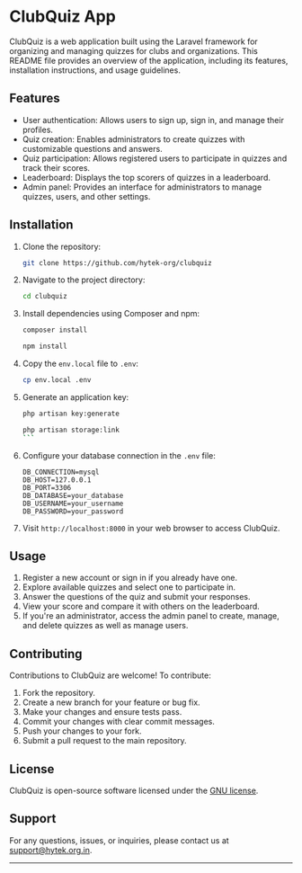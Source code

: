 # ClubQuiz App

ClubQuiz is a web application built using the Laravel framework for organizing and managing quizzes for clubs and organizations. This README file provides an overview of the application, including its features, installation instructions, and usage guidelines.

## Features

-   User authentication: Allows users to sign up, sign in, and manage their profiles.
-   Quiz creation: Enables administrators to create quizzes with customizable questions and answers.
-   Quiz participation: Allows registered users to participate in quizzes and track their scores.
-   Leaderboard: Displays the top scorers of quizzes in a leaderboard.
-   Admin panel: Provides an interface for administrators to manage quizzes, users, and other settings.

## Installation

1. Clone the repository:

    ```bash
    git clone https://github.com/hytek-org/clubquiz
    ```

2. Navigate to the project directory:

    ```bash
    cd clubquiz
    ```

3. Install dependencies using Composer and npm:
    ```bash
    composer install
    ```
    ```bash
    npm install
    ```
4. Copy the `env.local` file to `.env`:

    ```bash
    cp env.local .env
    ```

5. Generate an application key:
    ```bash
    php artisan key:generate
    ```
    ````bash
   php artisan storage:link
   ```
6. Configure your database connection in the `.env` file:
   ```env
   DB_CONNECTION=mysql
   DB_HOST=127.0.0.1
   DB_PORT=3306
   DB_DATABASE=your_database
   DB_USERNAME=your_username
   DB_PASSWORD=your_password
   ```

10. Visit `http://localhost:8000` in your web browser to access ClubQuiz.

## Usage

1. Register a new account or sign in if you already have one.
2. Explore available quizzes and select one to participate in.
3. Answer the questions of the quiz and submit your responses.
4. View your score and compare it with others on the leaderboard.
5. If you're an administrator, access the admin panel to create, manage, and delete quizzes as well as manage users.

## Contributing

Contributions to ClubQuiz are welcome! To contribute:

1. Fork the repository.
2. Create a new branch for your feature or bug fix.
3. Make your changes and ensure tests pass.
4. Commit your changes with clear commit messages.
5. Push your changes to your fork.
6. Submit a pull request to the main repository.

## License

ClubQuiz is open-source software licensed under the [GNU license](LICENSE).

## Support

For any questions, issues, or inquiries, please contact us at [support@hytek.org.in](mailto:support@hytek.org.in).

---



````
